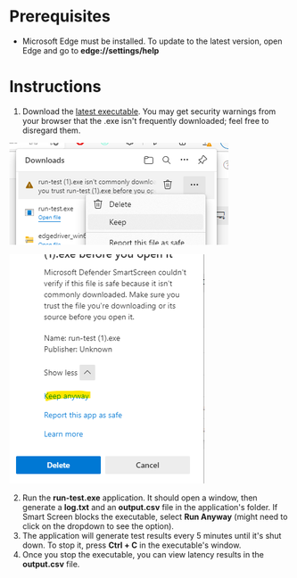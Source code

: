 # Prerequisites
- Microsoft Edge must be installed. To update to the latest version, open Edge and go to **edge://settings/help**

# Instructions
1. Download the [latest executable](). You may get security warnings from your browser that the .exe isn't frequently downloaded; feel free to disregard them.

![Edge exe warning](/assets/edge-exe-warning.png)

![Smart screen warning 1](/assets/smart-screen-warning1.png)

2. Run the **run-test.exe** application. It should open a window, then generate a **log.txt** and an **output.csv** file in the application's folder. If Smart Screen blocks the executable, select  **Run Anyway** (might need to click on the dropdown to see the option).
3. The application will generate test results every 5 minutes until it's shut down. To stop it, press **Ctrl + C** in the executable's window.
4. Once you stop the executable, you can view latency results in the **output.csv** file.